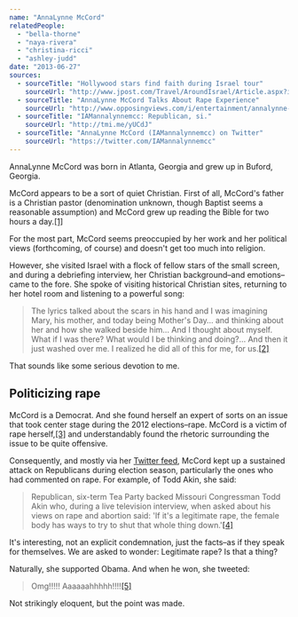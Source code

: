 ```yaml
---
name: "AnnaLynne McCord"
relatedPeople:
  - "bella-thorne"
  - "naya-rivera"
  - "christina-ricci"
  - "ashley-judd"
date: "2013-06-27"
sources:
  - sourceTitle: "Hollywood stars find faith during Israel tour"
    sourceUrl: "http://www.jpost.com/Travel/AroundIsrael/Article.aspx?id=269844"
  - sourceTitle: "AnnaLynne McCord Talks About Rape Experience"
    sourceUrl: "http://www.opposingviews.com/i/entertainment/annalynne-mccord-was-once-raped"
  - sourceTitle: "IAMannalynnemcc: Republican, si."
    sourceUrl: "http://tmi.me/yUCdJ"
  - sourceTitle: "AnnaLynne McCord (IAMannalynnemcc) on Twitter"
    sourceUrl: "https://twitter.com/IAMannalynnemcc"
---
```


AnnaLynne McCord was born in Atlanta, Georgia and grew up in Buford, Georgia.

McCord appears to be a sort of quiet Christian. First of all, McCord's father is a Christian pastor (denomination unknown, though Baptist seems a reasonable assumption) and McCord grew up reading the Bible for two hours a day.<a class="source-citation" href="#http://www.jpost.com/Travel/AroundIsrael/Article.aspx?id=269844" title="Hollywood stars find faith during Israel tour">[1]</a>

For the most part, McCord seems preoccupied by her work and her political views (forthcoming, of course) and doesn't get too much into religion.

However, she visited Israel with a flock of fellow stars of the small screen, and during a debriefing interview, her Christian background–and emotions–came to the fore. She spoke of visiting historical Christian sites, returning to her hotel room and listening to a powerful song:

>The lyrics talked about the scars in his hand and I was imagining Mary, his mother, and today being Mother's Day… and thinking about her and how she walked beside him… And I thought about myself. What if I was there? What would I be thinking and doing?… And then it just washed over me. I realized he did all of this for me, for us.<a class="source-citation" href="#http://www.jpost.com/Travel/AroundIsrael/Article.aspx?id=269844" title="Hollywood stars find faith during Israel tour">[2]</a>

That sounds like some serious devotion to me.


## Politicizing rape

McCord is a Democrat. And she found herself an expert of sorts on an issue that took center stage during the 2012 elections–rape. McCord is a victim of rape herself,<a class="source-citation" href="#http://www.opposingviews.com/i/entertainment/annalynne-mccord-was-once-raped" title="AnnaLynne McCord Talks About Rape Experience">[3]</a> and understandably found the rhetoric surrounding the issue to be quite offensive.

Consequently, and mostly via her [Twitter feed](https://twitter.com/IAMannalynnemcc), McCord kept up a sustained attack on Republicans during election season, particularly the ones who had commented on rape. For example, of Todd Akin, she said:

>Republican, six-term Tea Party backed Missouri Congressman Todd Akin who, during a live television interview, when asked about his views on rape and abortion said: 'If it's a legitimate rape, the female body has ways to try to shut that whole thing down.'<a class="source-citation" href="#http://tmi.me/yUCdJ" title="IAMannalynnemcc: Republican, si.">[4]</a>

It's interesting, not an explicit condemnation, just the facts–as if they speak for themselves. We are asked to wonder: Legitimate rape? Is that a thing?

Naturally, she supported Obama. And when he won, she tweeted:

>Omg!!!!! Aaaaaahhhhh!!!!<a class="source-citation" href="#https://twitter.com/IAMannalynnemcc" title="AnnaLynne McCord (IAMannalynnemcc) on Twitter">[5]</a>

Not strikingly eloquent, but the point was made.